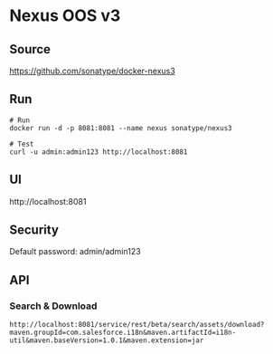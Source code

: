 # Nexus OOS v3

## Source
https://github.com/sonatype/docker-nexus3

## Run
```
# Run
docker run -d -p 8081:8081 --name nexus sonatype/nexus3

# Test
curl -u admin:admin123 http://localhost:8081
```

## UI
http://localhost:8081

## Security
Default password: admin/admin123

## API
### Search & Download
```
http://localhost:8081/service/rest/beta/search/assets/download?maven.groupId=com.salesforce.i18n&maven.artifactId=i18n-util&maven.baseVersion=1.0.1&maven.extension=jar
```
